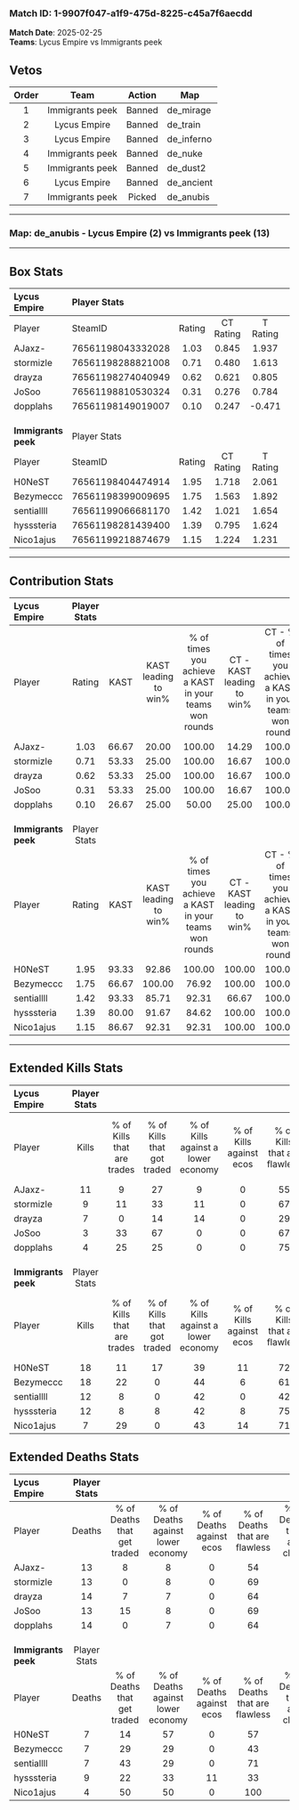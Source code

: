 ### Match ID: 1-9907f047-a1f9-475d-8225-c45a7f6aecdd  
**Match Date**: 2025-02-25  
**Teams**: Lycus Empire vs Immigrants peek  

## Vetos  

| Order | Team | Action | Map |
| :---: | :--: | :----: | --- |
| 1 | Immigrants peek | Banned | de_mirage |
| 2 | Lycus Empire | Banned | de_train |
| 3 | Lycus Empire | Banned | de_inferno |
| 4 | Immigrants peek | Banned | de_nuke |
| 5 | Immigrants peek | Banned | de_dust2 |
| 6 | Lycus Empire | Banned | de_ancient |
| 7 | Immigrants peek | Picked | de_anubis |

---  

### **Map**: de_anubis - Lycus Empire (2) vs Immigrants peek (13)  
---  

## Box Stats  

| **Lycus Empire**    | Player Stats      |        |           |          |       |       |       |         |        |      |     |
| :- | :- | :-: | :-: | :-: | :-: | :-: | :-: | :-: | :-: | :-: | :-: |
| Player              | SteamID           | Rating | CT Rating | T Rating | KAST  |  ADR  | Kills | Assists | Deaths | K/D  | HS% |
| AJaxz-              | 76561198043332028 |  1.03  |   0.845   |  1.937   | 66.67 | 89.9  |  11   |    3    |   13   | 0.85 | 63  |
| stormizle           | 76561198288821008 |  0.71  |   0.480   |  1.613   | 53.33 | 61.9  |   9   |    0    |   13   | 0.69 | 88  |
| drayza              | 76561198274040949 |  0.62  |   0.621   |  0.805   | 53.33 | 74.7  |   7   |    4    |   14   | 0.50 | 28  |
| JoSoo               | 76561198810530324 |  0.31  |   0.276   |  0.784   | 53.33 | 38.9  |   3   |    3    |   13   | 0.23 | 33  |
| dopplahs            | 76561198149019007 |  0.10  |   0.247   |  -0.471  | 26.67 | 35.7  |   4   |    0    |   14   | 0.29 | 75  |
|                     |                   |        |           |          |       |       |       |         |        |      |     |
|                     |                   |        |           |          |       |       |       |         |        |      |     |
|                     |                   |        |           |          |       |       |       |         |        |      |     |
| **Immigrants peek** | Player Stats      |        |           |          |       |       |       |         |        |      |     |
| Player              | SteamID           | Rating | CT Rating | T Rating | KAST  |  ADR  | Kills | Assists | Deaths | K/D  | HS% |
| H0NeST              | 76561198404474914 |  1.95  |   1.718   |  2.061   | 93.33 | 114.5 |  18   |    8    |   7    | 2.57 | 66  |
| Bezymeccc           | 76561198399009695 |  1.75  |   1.563   |  1.892   | 66.67 | 119.7 |  18   |    5    |   7    | 2.57 | 50  |
| sentiallll          | 76561199066681170 |  1.42  |   1.021   |  1.654   | 93.33 | 71.4  |  12   |    1    |   7    | 1.71 | 66  |
| hysssteria          | 76561198281439400 |  1.39  |   0.795   |  1.624   | 80.00 | 98.9  |  12   |    8    |   9    | 1.33 | 66  |
| Nico1ajus           | 76561199218874679 |  1.15  |   1.224   |  1.231   | 86.67 | 51.9  |   7   |    4    |   4    | 1.75 | 28  |
---  

## Contribution Stats  

| **Lycus Empire**    | Player Stats |       |                      |                                                        |                           |                                                             |                          |                                                            |
| :- | :-: | :-: | :-: | :-: | :-: | :-: | :-: | :-: |
| Player              |    Rating    | KAST  | KAST leading to win% | % of times you achieve a KAST in your teams won rounds | CT - KAST leading to win% | CT - % of times you achieve a KAST in your teams won rounds | T - KAST leading to win% | T - % of times you achieve a KAST in your teams won rounds |
| AJaxz-              |     1.03     | 66.67 |        20.00         |                         100.00                         |           14.29           |                           100.00                            |          33.33           |                           100.00                           |
| stormizle           |     0.71     | 53.33 |        25.00         |                         100.00                         |           16.67           |                           100.00                            |          50.00           |                           100.00                           |
| drayza              |     0.62     | 53.33 |        25.00         |                         100.00                         |           16.67           |                           100.00                            |          50.00           |                           100.00                           |
| JoSoo               |     0.31     | 53.33 |        25.00         |                         100.00                         |           16.67           |                           100.00                            |          50.00           |                           100.00                           |
| dopplahs            |     0.10     | 26.67 |        25.00         |                         50.00                          |           25.00           |                           100.00                            |           0.00           |                            0.00                            |
|                     |              |       |                      |                                                        |                           |                                                             |                          |                                                            |
|                     |              |       |                      |                                                        |                           |                                                             |                          |                                                            |
|                     |              |       |                      |                                                        |                           |                                                             |                          |                                                            |
| **Immigrants peek** | Player Stats |       |                      |                                                        |                           |                                                             |                          |                                                            |
| Player              |    Rating    | KAST  | KAST leading to win% | % of times you achieve a KAST in your teams won rounds | CT - KAST leading to win% | CT - % of times you achieve a KAST in your teams won rounds | T - KAST leading to win% | T - % of times you achieve a KAST in your teams won rounds |
| H0NeST              |     1.95     | 93.33 |        92.86         |                         100.00                         |          100.00           |                           100.00                            |          91.67           |                           100.00                           |
| Bezymeccc           |     1.75     | 66.67 |        100.00        |                         76.92                          |          100.00           |                           100.00                            |          100.00          |                           72.73                            |
| sentiallll          |     1.42     | 93.33 |        85.71         |                         92.31                          |           66.67           |                           100.00                            |          90.91           |                           90.91                            |
| hysssteria          |     1.39     | 80.00 |        91.67         |                         84.62                          |          100.00           |                           100.00                            |          90.00           |                           81.82                            |
| Nico1ajus           |     1.15     | 86.67 |        92.31         |                         92.31                          |          100.00           |                           100.00                            |          90.91           |                           90.91                            |
---  

## Extended Kills Stats  

| **Lycus Empire**    | Player Stats |                            |                            |                                    |                         |                              |                                 |                                       |                    |           |
| :- | :-: | :-: | :-: | :-: | :-: | :-: | :-: | :-: | :-: | :-: |
| Player              |    Kills     | % of Kills that are trades | % of Kills that got traded | % of Kills against a lower economy | % of Kills against ecos | % of Kills that are flawless | % of Kills that are close duels | % of Kills that are assisted by flash | Pistol Round Kills | AWP Kills |
| AJaxz-              |      11      |             9              |             27             |                 9                  |            0            |              55              |                0                |                   0                   |         3          |     0     |
| stormizle           |      9       |             11             |             33             |                 11                 |            0            |              67              |                0                |                   0                   |         3          |     0     |
| drayza              |      7       |             0              |             14             |                 14                 |            0            |              29              |                0                |                   0                   |         0          |     0     |
| JoSoo               |      3       |             33             |             67             |                 0                  |            0            |              67              |                0                |                   0                   |         0          |     0     |
| dopplahs            |      4       |             25             |             25             |                 0                  |            0            |              75              |                0                |                  25                   |         0          |     0     |
|                     |              |                            |                            |                                    |                         |                              |                                 |                                       |                    |           |
|                     |              |                            |                            |                                    |                         |                              |                                 |                                       |                    |           |
|                     |              |                            |                            |                                    |                         |                              |                                 |                                       |                    |           |
| **Immigrants peek** | Player Stats |                            |                            |                                    |                         |                              |                                 |                                       |                    |           |
| Player              |    Kills     | % of Kills that are trades | % of Kills that got traded | % of Kills against a lower economy | % of Kills against ecos | % of Kills that are flawless | % of Kills that are close duels | % of Kills that are assisted by flash | Pistol Round Kills | AWP Kills |
| H0NeST              |      18      |             11             |             17             |                 39                 |           11            |              72              |                6                |                   6                   |         2          |     0     |
| Bezymeccc           |      18      |             22             |             0              |                 44                 |            6            |              61              |                0                |                   0                   |         2          |     0     |
| sentiallll          |      12      |             8              |             0              |                 42                 |            0            |              42              |               17                |                   0                   |         1          |     0     |
| hysssteria          |      12      |             8              |             8              |                 42                 |            8            |              75              |                0                |                   0                   |         1          |     0     |
| Nico1ajus           |      7       |             29             |             0              |                 43                 |           14            |              71              |                0                |                   0                   |         0          |     4     |
## Extended Deaths Stats  

| **Lycus Empire**    | Player Stats |                             |                                   |                          |                               |                            |                           |               |
| :- | :-: | :-: | :-: | :-: | :-: | :-: | :-: | :-: |
| Player              |    Deaths    | % of Deaths that get traded | % of Deaths against lower economy | % of Deaths against ecos | % of Deaths that are flawless | % of Deaths that are close | % of Deaths while blinded | Deaths to AWP |
| AJaxz-              |      13      |              8              |                 8                 |            0             |              54               |             8              |             0             |       2       |
| stormizle           |      13      |              0              |                 8                 |            0             |              69               |             0              |             0             |       0       |
| drayza              |      14      |              7              |                 7                 |            0             |              64               |             7              |             0             |       1       |
| JoSoo               |      13      |             15              |                 8                 |            0             |              69               |             0              |             8             |       0       |
| dopplahs            |      14      |              0              |                 7                 |            0             |              64               |             7              |             0             |       1       |
|                     |              |                             |                                   |                          |                               |                            |                           |               |
|                     |              |                             |                                   |                          |                               |                            |                           |               |
|                     |              |                             |                                   |                          |                               |                            |                           |               |
| **Immigrants peek** | Player Stats |                             |                                   |                          |                               |                            |                           |               |
| Player              |    Deaths    | % of Deaths that get traded | % of Deaths against lower economy | % of Deaths against ecos | % of Deaths that are flawless | % of Deaths that are close | % of Deaths while blinded | Deaths to AWP |
| H0NeST              |      7       |             14              |                57                 |            0             |              57               |             0              |            14             |       0       |
| Bezymeccc           |      7       |             29              |                29                 |            0             |              43               |             0              |             0             |       0       |
| sentiallll          |      7       |             43              |                29                 |            0             |              71               |             0              |             0             |       0       |
| hysssteria          |      9       |             22              |                33                 |            11            |              33               |             0              |             0             |       0       |
| Nico1ajus           |      4       |             50              |                50                 |            0             |              100              |             0              |             0             |       0       |
